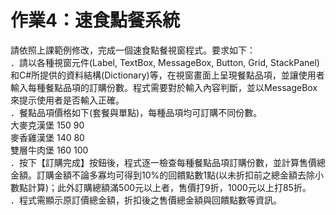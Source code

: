 # 作業4：速食點餐系統

請依照上課範例修改，完成一個速食點餐視窗程式。要求如下：    
．請以各種視窗元件(Label, TextBox, MessageBox, Button, Grid, StackPanel)和C#所提供的資料結構(Dictionary)等，在視窗畫面上呈現餐點品項，並讓使用者輸入每種餐點品項的訂購份數。程式需要對於輸入內容判斷，並以MessageBox來提示使用者是否輸入正確。  
．餐點品項價格如下(套餐與單點)，每種品項均可訂購不同份數。    
大麥克漢堡 150 90  
麥香雞漢堡 140 80  
雙層牛肉堡 160 100  
．按下【訂購完成】按鈕後，程式逐一檢查每種餐點品項訂購份數，並計算售價總金額。訂購金額不論多寡均可得到10%的回饋點數1點(以未折扣前之總金額去除小數點計算)；此外訂購總額滿500元以上者，售價打9折，1000元以上打85折。    
．程式需顯示原訂價總金額，折扣後之售價總金額與回饋點數等資訊。
